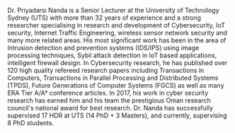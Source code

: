 Dr. Priyadarsi Nanda is a Senior Lecturer at the University of Technology Sydney (UTS) with more than 32 years of experience and a strong researcher specialising in research and development of Cybersecurity, IoT security, Internet Traffic Engineering, wireless sensor network security and many more related areas. His most significant work has been in the area of Intrusion detection and prevention systems (IDS/IPS) using image processing techniques, Sybil attack detection in IoT based applications, intelligent firewall design. In Cybersecurity research, he has published over 120 high quality refereed research papers including Transactions in Computers, Transactions in Parallel Processing and Distributed Systems (TPDS), Future Generations of Computer Systems (FGCS) as well as many ERA Tier A/A* conference articles. In 2017, his work in cyber security research has earned him and his team the prestigious Oman research council's national award for best research. Dr. Nanda has successfully supervised 17 HDR at UTS (14 PhD + 3 Masters), and currently, supervising 8 PhD students.